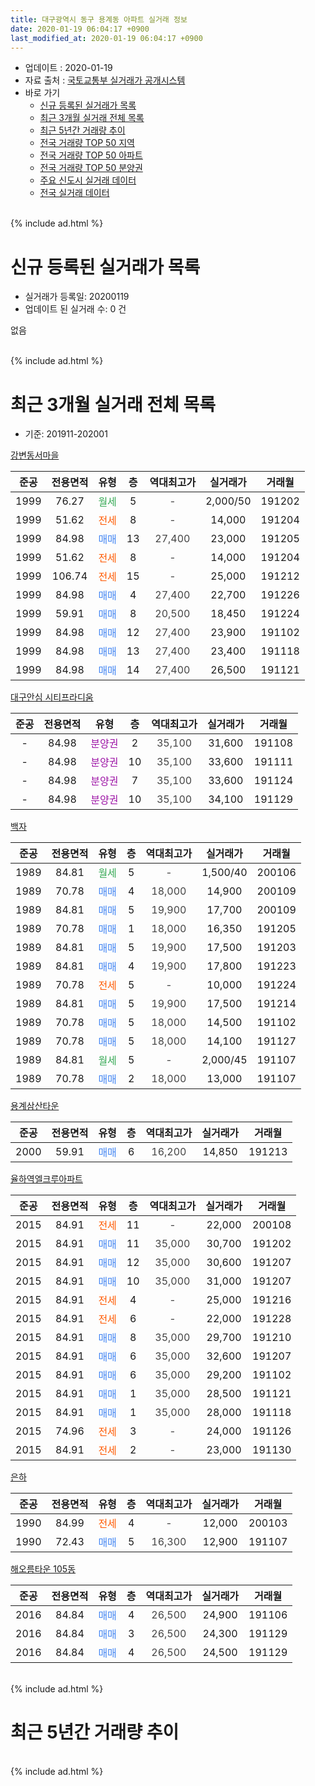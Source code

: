 ```yaml
---
title: 대구광역시 동구 용계동 아파트 실거래 정보
date: 2020-01-19 06:04:17 +0900
last_modified_at: 2020-01-19 06:04:17 +0900
---
```


* 업데이트 : 2020-01-19
* 자료 출처 : [국토교통부 실거래가 공개시스템](http://rt.molit.go.kr)
* 바로 가기
    * [신규 등록된 실거래가 목록](#신규-등록된-실거래가-목록)
    * [최근 3개월 실거래 전체 목록](#최근-3개월-실거래-전체-목록)
    * [최근 5년간 거래량 추이](#최근-5년간-거래량-추이)
    * [전국 거래량 TOP 50 지역](https://apt-info.github.io/apt-trade-info/최근-3개월-전국에서-가장-거래가-많이-발생한-지역)
    * [전국 거래량 TOP 50 아파트](https://apt-info.github.io/apt-trade-info/최근-3개월-전국에서-가장-거래가-많이-발생한-아파트)
    * [전국 거래량 TOP 50 분양권](https://apt-info.github.io/apt-trade-info/최근-3개월-전국에서-가장-거래가-많이-발생한-분양권)
    * [주요 신도시 실거래 데이터](https://apt-info.github.io/apt-trade-info/주요-신도시)
    * [전국 실거래 데이터](https://apt-info.github.io/apt-trade-info/전국)
<br>
{% include ad.html %}
<br>

# 신규 등록된 실거래가 목록
* 실거래가 등록일: 20200119
* 업데이트 된 실거래 수: 0 건

없음

<br>
{% include ad.html %}
<br>

# 최근 3개월 실거래 전체 목록
* 기준: 201911-202001


[강변동서마을](https://search.naver.com/search.naver?query=%EB%8C%80%EA%B5%AC%EA%B4%91%EC%97%AD%EC%8B%9C+%EB%8F%99%EA%B5%AC+%EC%9A%A9%EA%B3%84%EB%8F%99+%EA%B0%95%EB%B3%80%EB%8F%99%EC%84%9C%EB%A7%88%EC%9D%84)

|준공|전용면적|유형|층|역대최고가|실거래가|거래월|
|:---:|:---:|:---:|:---:|:---:|:---:|:---:|
|1999|76.27|<span style="color:#34a853">월세</span>|5|<span style="color:#444444">-</span>|2,000/50|191202|
|1999|51.62|<span style="color:#ff5a00">전세</span>|8|<span style="color:#444444">-</span>|14,000|191204|
|1999|84.98|<span style="color:#4285f3">매매</span>|13|<span style="color:#444444">27,400</span>|23,000|191205|
|1999|51.62|<span style="color:#ff5a00">전세</span>|8|<span style="color:#444444">-</span>|14,000|191204|
|1999|106.74|<span style="color:#ff5a00">전세</span>|15|<span style="color:#444444">-</span>|25,000|191212|
|1999|84.98|<span style="color:#4285f3">매매</span>|4|<span style="color:#444444">27,400</span>|22,700|191226|
|1999|59.91|<span style="color:#4285f3">매매</span>|8|<span style="color:#444444">20,500</span>|18,450|191224|
|1999|84.98|<span style="color:#4285f3">매매</span>|12|<span style="color:#444444">27,400</span>|23,900|191102|
|1999|84.98|<span style="color:#4285f3">매매</span>|13|<span style="color:#444444">27,400</span>|23,400|191118|
|1999|84.98|<span style="color:#4285f3">매매</span>|14|<span style="color:#444444">27,400</span>|26,500|191121|

[대구안심 시티프라디움](https://search.naver.com/search.naver?query=%EB%8C%80%EA%B5%AC%EA%B4%91%EC%97%AD%EC%8B%9C+%EB%8F%99%EA%B5%AC+%EC%9A%A9%EA%B3%84%EB%8F%99+%EB%8C%80%EA%B5%AC%EC%95%88%EC%8B%AC+%EC%8B%9C%ED%8B%B0%ED%94%84%EB%9D%BC%EB%94%94%EC%9B%80)

|준공|전용면적|유형|층|역대최고가|실거래가|거래월|
|:---:|:---:|:---:|:---:|:---:|:---:|:---:|
|-|84.98|<span style="color:#9C11A5">분양권</span>|2|<span style="color:#444444">35,100</span>|31,600|191108|
|-|84.98|<span style="color:#9C11A5">분양권</span>|10|<span style="color:#444444">35,100</span>|33,600|191111|
|-|84.98|<span style="color:#9C11A5">분양권</span>|7|<span style="color:#444444">35,100</span>|33,600|191124|
|-|84.98|<span style="color:#9C11A5">분양권</span>|10|<span style="color:#444444">35,100</span>|34,100|191129|

[백자](https://search.naver.com/search.naver?query=%EB%8C%80%EA%B5%AC%EA%B4%91%EC%97%AD%EC%8B%9C+%EB%8F%99%EA%B5%AC+%EC%9A%A9%EA%B3%84%EB%8F%99+%EB%B0%B1%EC%9E%90)

|준공|전용면적|유형|층|역대최고가|실거래가|거래월|
|:---:|:---:|:---:|:---:|:---:|:---:|:---:|
|1989|84.81|<span style="color:#34a853">월세</span>|5|<span style="color:#444444">-</span>|1,500/40|200106|
|1989|70.78|<span style="color:#4285f3">매매</span>|4|<span style="color:#444444">18,000</span>|14,900|200109|
|1989|84.81|<span style="color:#4285f3">매매</span>|5|<span style="color:#444444">19,900</span>|17,700|200109|
|1989|70.78|<span style="color:#4285f3">매매</span>|1|<span style="color:#444444">18,000</span>|16,350|191205|
|1989|84.81|<span style="color:#4285f3">매매</span>|5|<span style="color:#444444">19,900</span>|17,500|191203|
|1989|84.81|<span style="color:#4285f3">매매</span>|4|<span style="color:#444444">19,900</span>|17,800|191223|
|1989|70.78|<span style="color:#ff5a00">전세</span>|5|<span style="color:#444444">-</span>|10,000|191224|
|1989|84.81|<span style="color:#4285f3">매매</span>|5|<span style="color:#444444">19,900</span>|17,500|191214|
|1989|70.78|<span style="color:#4285f3">매매</span>|5|<span style="color:#444444">18,000</span>|14,500|191102|
|1989|70.78|<span style="color:#4285f3">매매</span>|5|<span style="color:#444444">18,000</span>|14,100|191127|
|1989|84.81|<span style="color:#34a853">월세</span>|5|<span style="color:#444444">-</span>|2,000/45|191107|
|1989|70.78|<span style="color:#4285f3">매매</span>|2|<span style="color:#444444">18,000</span>|13,000|191107|

[용계삼산타운](https://search.naver.com/search.naver?query=%EB%8C%80%EA%B5%AC%EA%B4%91%EC%97%AD%EC%8B%9C+%EB%8F%99%EA%B5%AC+%EC%9A%A9%EA%B3%84%EB%8F%99+%EC%9A%A9%EA%B3%84%EC%82%BC%EC%82%B0%ED%83%80%EC%9A%B4)

|준공|전용면적|유형|층|역대최고가|실거래가|거래월|
|:---:|:---:|:---:|:---:|:---:|:---:|:---:|
|2000|59.91|<span style="color:#4285f3">매매</span>|6|<span style="color:#444444">16,200</span>|14,850|191213|

[율하역엘크루아파트](https://search.naver.com/search.naver?query=%EB%8C%80%EA%B5%AC%EA%B4%91%EC%97%AD%EC%8B%9C+%EB%8F%99%EA%B5%AC+%EC%9A%A9%EA%B3%84%EB%8F%99+%EC%9C%A8%ED%95%98%EC%97%AD%EC%97%98%ED%81%AC%EB%A3%A8%EC%95%84%ED%8C%8C%ED%8A%B8)

|준공|전용면적|유형|층|역대최고가|실거래가|거래월|
|:---:|:---:|:---:|:---:|:---:|:---:|:---:|
|2015|84.91|<span style="color:#ff5a00">전세</span>|11|<span style="color:#444444">-</span>|22,000|200108|
|2015|84.91|<span style="color:#4285f3">매매</span>|11|<span style="color:#444444">35,000</span>|30,700|191202|
|2015|84.91|<span style="color:#4285f3">매매</span>|12|<span style="color:#444444">35,000</span>|30,600|191207|
|2015|84.91|<span style="color:#4285f3">매매</span>|10|<span style="color:#444444">35,000</span>|31,000|191207|
|2015|84.91|<span style="color:#ff5a00">전세</span>|4|<span style="color:#444444">-</span>|25,000|191216|
|2015|84.91|<span style="color:#ff5a00">전세</span>|6|<span style="color:#444444">-</span>|22,000|191228|
|2015|84.91|<span style="color:#4285f3">매매</span>|8|<span style="color:#444444">35,000</span>|29,700|191210|
|2015|84.91|<span style="color:#4285f3">매매</span>|6|<span style="color:#444444">35,000</span>|32,600|191207|
|2015|84.91|<span style="color:#4285f3">매매</span>|6|<span style="color:#444444">35,000</span>|29,200|191102|
|2015|84.91|<span style="color:#4285f3">매매</span>|1|<span style="color:#444444">35,000</span>|28,500|191121|
|2015|84.91|<span style="color:#4285f3">매매</span>|1|<span style="color:#444444">35,000</span>|28,000|191118|
|2015|74.96|<span style="color:#ff5a00">전세</span>|3|<span style="color:#444444">-</span>|24,000|191126|
|2015|84.91|<span style="color:#ff5a00">전세</span>|2|<span style="color:#444444">-</span>|23,000|191130|

[은하](https://search.naver.com/search.naver?query=%EB%8C%80%EA%B5%AC%EA%B4%91%EC%97%AD%EC%8B%9C+%EB%8F%99%EA%B5%AC+%EC%9A%A9%EA%B3%84%EB%8F%99+%EC%9D%80%ED%95%98)

|준공|전용면적|유형|층|역대최고가|실거래가|거래월|
|:---:|:---:|:---:|:---:|:---:|:---:|:---:|
|1990|84.99|<span style="color:#ff5a00">전세</span>|4|<span style="color:#444444">-</span>|12,000|200103|
|1990|72.43|<span style="color:#4285f3">매매</span>|5|<span style="color:#444444">16,300</span>|12,900|191107|


<script async src="//pagead2.googlesyndication.com/pagead/js/adsbygoogle.js"></script>
<!-- 기본 -->
<ins class="adsbygoogle"
     style="display:block"
     data-ad-client="ca-pub-1142216861245946"
     data-ad-slot="4805727019"
     data-ad-format="auto"
     data-full-width-responsive="true"></ins>
<script>
(adsbygoogle = window.adsbygoogle || []).push({});
</script>


[해오름타운 105동](https://search.naver.com/search.naver?query=%EB%8C%80%EA%B5%AC%EA%B4%91%EC%97%AD%EC%8B%9C+%EB%8F%99%EA%B5%AC+%EC%9A%A9%EA%B3%84%EB%8F%99+%ED%95%B4%EC%98%A4%EB%A6%84%ED%83%80%EC%9A%B4+105%EB%8F%99)

|준공|전용면적|유형|층|역대최고가|실거래가|거래월|
|:---:|:---:|:---:|:---:|:---:|:---:|:---:|
|2016|84.84|<span style="color:#4285f3">매매</span>|4|<span style="color:#444444">26,500</span>|24,900|191106|
|2016|84.84|<span style="color:#4285f3">매매</span>|3|<span style="color:#444444">26,500</span>|24,300|191129|
|2016|84.84|<span style="color:#4285f3">매매</span>|4|<span style="color:#444444">26,500</span>|24,500|191129|


<br>
{% include ad.html %}
<br>

# 최근 5년간 거래량 추이


<div style="width:100%;">
    <canvas id="deal_progress" height="200"></canvas>
</div>

<script>
new Chart(document.getElementById("deal_progress"), {
    type: 'line',
    data: {
        labels: ['201501','201502','201503','201504','201505','201506','201507','201508','201509','201510','201511','201512','201601','201602','201603','201604','201605','201606','201607','201608','201609','201610','201611','201612','201701','201702','201703','201704','201705','201706','201707','201708','201709','201710','201711','201712','201801','201802','201803','201804','201805','201806','201807','201808','201809','201810','201811','201812','201901','201902','201903','201904','201905','201906','201907','201908','201909','201910','201911','201912','202001'],
        datasets: [{
            label: '매매',
            pointRadius: 1,
            data: [4, 9, 5, 9, 6, 8, 4, 2, 4, 8, 4, 3, 4, 0, 0, 1, 1, 1, 10, 5, 8, 9, 3, 2, 5, 8, 7, 6, 11, 7, 16, 8, 3, 15, 8, 7, 10, 11, 8, 10, 9, 10, 10, 13, 8, 17, 11, 9, 10, 6, 8, 7, 5, 8, 9, 11, 5, 12, 17, 13, 2],
            borderColor: "rgba(255, 201, 14, 1)",
            backgroundColor: "rgba(255, 201, 14, 0.5)",
            fill: false,
            lineTension: 0
        },{
            label: '전월세',
            pointRadius: 1,
            data: [1, 3, 1, 3, 0, 2, 3, 0, 2, 3, 4, 9, 26, 24, 11, 7, 10, 12, 14, 15, 6, 12, 8, 5, 4, 7, 4, 3, 2, 2, 3, 6, 4, 3, 7, 4, 17, 10, 14, 2, 3, 5, 5, 3, 7, 6, 4, 3, 4, 3, 3, 6, 2, 5, 0, 2, 2, 1, 3, 7, 3],
            borderColor: "rgba(0, 141, 185, 1)",
            backgroundColor: "rgba(0, 141, 185, 0.5)",
            fill: false,
            lineTension: 0
        }
        ]
    },
    options: {
        responsive: true,
        title: {
            display: false
        },
        tooltips: {
            mode: 'index',
            intersect: false
        },
        hover: {
            mode: 'nearest',
            intersect: true
        },
        scales: {
            xAxes: [{
                display: true,
                scaleLabel: {
                    display: true,
                    labelString: '년/월'
                }
            }],
            yAxes: [{
                display: true,
                ticks: {
                    suggestedMin: 0,
                },
                scaleLabel: {
                    display: true,
                    labelString: '실거래 수'
                }
            }]
        }
    }
});

</script>


<br>
{% include ad.html %}
<br>

